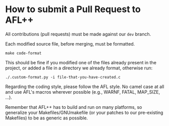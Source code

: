 # How to submit a Pull Request to AFL++

All contributions (pull requests) must be made against our `dev` branch.

Each modified source file, before merging, must be formatted.

```
make code-format
```

This should be fine if you modified one of the files already present in the
project, or added a file in a directory we already format, otherwise run:

```
./.custom-format.py -i file-that-you-have-created.c
```

Regarding the coding style, please follow the AFL style. No camel case at all
and use AFL's macros wherever possible (e.g., WARNF, FATAL, MAP_SIZE, ...).

Remember that AFL++ has to build and run on many platforms, so generalize your
Makefiles/GNUmakefile (or your patches to our pre-existing Makefiles) to be as
generic as possible.